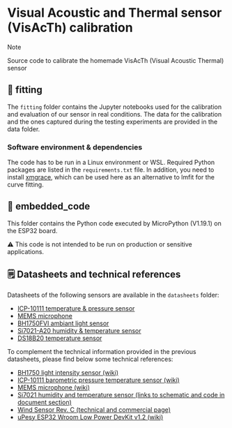 # Visual Acoustic and Thermal sensor (VisAcTh) calibration
> [!NOTE]
> Source code to calibrate the homemade VisAcTh (Visual Acoustic Thermal) sensor


## 📁 fitting
The `fitting` folder contains the Jupyter notebooks used for the calibration and evaluation of our sensor in real conditions. The data for the calibration and the ones captured during the testing experiments are provided in the data folder.

### Software environment & dependencies 
The code has to be run in a Linux environment or WSL.
Required Python packages are listed in the `requirements.txt` file. In addition, you need to install [xmgrace](https://plasma-gate.weizmann.ac.il/Grace/), which can be used here as an alternative to lmfit for the curve fitting.

## 📁 embedded_code
This folder contains the Python code executed by MicroPython (V1.19.1) on the ESP32 board.

⚠️ This code is not intended to be run on production or sensitive applications.

## 🗒️ Datasheets and technical references

Datasheets of the following sensors are available in the `datasheets` folder:
* [ICP-10111 temperature & pressure sensor](./datasheets/datasheet_ICP10111_temperature_pressure_sensor.pdf)
* [MEMS microphone](./datasheets/datasheet_MEMS_microphone.pdf)
* [BH1750FVI ambiant light sensor](./datasheets/datasheets_BH1750FVI_ambiant_light_sensor.pdf)
* [Si7021-A20 humidity & temperature sensor](./datasheets/datasheet_Si7021-A20_humidity_temperature_sensor.pdf)
* [DS18B20 temperature sensor](./datasheets/datasheet_DS18B20_temperature_sensor.pdf)

To complement the technical information provided in the previous datasheets, please find below some technical references:
* [BH1750 light intensity sensor (wiki)](https://wiki.dfrobot.com/Light_Sensor__SKU_SEN0097_#target_4)
* [ICP-10111 barometric pressure temperature sensor (wiki)](https://wiki.dfrobot.com/SKU_SEN0516_Fermion_ICP_10111_Pressure_Sensor)
* [MEMS microphone (wiki)](https://wiki.dfrobot.com/Fermion_MEMS_Microphone_Sensor_SKU_SEN0487)
* [Si7021 humidity and temperature sensor (links to schematic and code in document section)](https://www.sparkfun.com/products/13763)
* [Wind Sensor Rev. C (technical and commercial page)](https://moderndevice.com/products/wind-sensor)
* [uPesy ESP32 Wroom Low Power DevKit v1.2 (wiki)](https://www.upesy.fr/blogs/tutorials/upesy-esp32-wroom-low-power-devkit-board-documentation-version-latest?shpxid=381d4974-6bc8-4380-b842-925b6b18ada5)